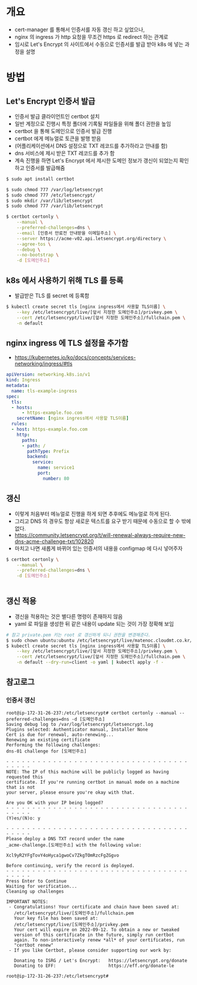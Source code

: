 # 개요
 - cert-manager 를 통해서 인증서를 자동 갱신 하고 싶었으나,
 - nginx 의 ingress 가 http 요청을 무조건 https 로 redirect 하는 관계로
 - 임시로 Let's Encrypt 의 사이트에서 수동으로 인증서를 발급 받아 k8s 에 넣는 과정을 설명

# 방법

## Let's Encrypt 인증서 발급
 - 인증서 발급 클라이언트인 certbot 설치
 - 일반 계정으로 진행시 특정 폴더에 기록될 파일들을 위해 폴더 권한을 높임
 - certbot 을 통해 도메인으로 인증서 발급 진행
 - certbot 에게 메뉴얼로 토큰을 발행 받음
 - (어플리케이션에서 DNS 설정으로 TXT 레코드를 추가하라고 안내를 함)
 - dns 서비스에 제시 받은 TXT 레코드를 추가 함
 - 계속 진행을 하면 Let's Encrypt 에서 제시한 도메인 정보가 갱신이 되었는지 확인하고 인증서를 발급해줌

```bash
$ sudo apt install certbot

$ sudo chmod 777 /var/log/letsencrypt
$ sudo chmod 777 /etc/letsencrypt/
$ sudo mkdir /var/lib/letsencrypt
$ sudo chmod 777 /var/lib/letsencrypt

$ certbot certonly \
    --manual \
    --preferred-challenges=dns \
    --email [인증서 만료전 안내받을 이메일주소] \
    --server https://acme-v02.api.letsencrypt.org/directory \
    --agree-tos \
    --debug \
    --no-bootstrap \
    -d [도메인주소]
```

## k8s 에서 사용하기 위해 TLS 를 등록
 - 발급받은 TLS 를 secret 에 등록함

```bash
$ kubectl create secret tls [nginx ingress에서 사용할 TLS이름] \
    --key /etc/letsencrypt/live/[앞서 지정한 도메인주소]/privkey.pem \
    --cert /etc/letsencrypt/live/[앞서 지정한 도메인주소]/fullchain.pem \
    -n default
```

## nginx ingress 에 TLS 설정을 추가함
 - https://kubernetes.io/ko/docs/concepts/services-networking/ingress/#tls

```yaml
apiVersion: networking.k8s.io/v1
kind: Ingress
metadata:
  name: tls-example-ingress
spec:
  tls:
  - hosts:
      - https-example.foo.com
    secretName: [nginx ingress에서 사용할 TLS이름]
  rules:
  - host: https-example.foo.com
    http:
      paths:
      - path: /
        pathType: Prefix
        backend:
          service:
            name: service1
            port:
              number: 80
```

## 갱신
 - 이렇게 처음부터 메뉴얼로 진행을 하게 되면 추후에도 메뉴얼로 하게 된다.
 - 그리고 DNS 의 경우도 항상 새로운 텍스트를 요구 받기 때문에 수동으로 할 수 밖에 없다.
 - https://community.letsencrypt.org/t/will-renewal-always-require-new-dns-acme-challenge-txt/102820
 - 마치고 나면 새롭게 바뀌어 있는 인증서의 내용을 configmap 에 다시 넣어주자

```bash
$ certbot certonly \
    --manual \
    --preferred-challenges=dns \
    -d [도메인주소]
    
```
## 갱신 적용
 - 갱신을 적용하는 것은 별다른 명령이 존재하지 않음
 - yaml 로 파일을 생성한 뒤 같은 내용이 update 되는 것이 가장 정확해 보임

```bash
# 참고 private.pem 키는 root 로 갱신하게 되니 권한을 변경해준다.
$ sudo chown ubuntu:ubuntu /etc/letsencrypt/live/matenoc.cloudmt.co.kr/privkey.pem
$ kubectl create secret tls [nginx ingress에서 사용할 TLS이름] \
    --key /etc/letsencrypt/live/[앞서 지정한 도메인주소]/privkey.pem \
    --cert /etc/letsencrypt/live/[앞서 지정한 도메인주소]/fullchain.pem \
    -n default --dry-run=client -o yaml | kubectl apply -f -
```


## 참고로그

### 인증서 갱신

```text
root@ip-172-31-26-237:/etc/letsencrypt# certbot certonly --manual --preferred-challenges=dns -d [도메인주소]
Saving debug log to /var/log/letsencrypt/letsencrypt.log
Plugins selected: Authenticator manual, Installer None
Cert is due for renewal, auto-renewing...
Renewing an existing certificate
Performing the following challenges:
dns-01 challenge for [도메인주소]

- - - - - - - - - - - - - - - - - - - - - - - - - - - - - - - - - - - - - - - -
NOTE: The IP of this machine will be publicly logged as having requested this
certificate. If you're running certbot in manual mode on a machine that is not
your server, please ensure you're okay with that.

Are you OK with your IP being logged?
- - - - - - - - - - - - - - - - - - - - - - - - - - - - - - - - - - - - - - - -
(Y)es/(N)o: y

- - - - - - - - - - - - - - - - - - - - - - - - - - - - - - - - - - - - - - - -
Please deploy a DNS TXT record under the name
_acme-challenge.[도메인주소] with the following value:

Xcl9yR2YFgTovY4oHyca1gwoCv7ZkgTOmRzcFgZGgvo

Before continuing, verify the record is deployed.
- - - - - - - - - - - - - - - - - - - - - - - - - - - - - - - - - - - - - - - -
Press Enter to Continue
Waiting for verification...
Cleaning up challenges

IMPORTANT NOTES:
 - Congratulations! Your certificate and chain have been saved at:
   /etc/letsencrypt/live/[도메인주소]/fullchain.pem
   Your key file has been saved at:
   /etc/letsencrypt/live/[도메인주소]/privkey.pem
   Your cert will expire on 2022-09-12. To obtain a new or tweaked
   version of this certificate in the future, simply run certbot
   again. To non-interactively renew *all* of your certificates, run
   "certbot renew"
 - If you like Certbot, please consider supporting our work by:

   Donating to ISRG / Let's Encrypt:   https://letsencrypt.org/donate
   Donating to EFF:                    https://eff.org/donate-le

root@ip-172-31-26-237:/etc/letsencrypt#
```
